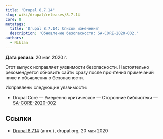 ```yaml
---
title: 'Drupal 8.7.14'
slug: wiki/drupal/releases/8.7.14
core: 8
metatags:
  title: 'Drupal 8.7.14: Список изменений'
  description: 'Обновление безопасности: SA-CORE-2020-002.'
authors:
  - Niklan
---
```


**Дата релиза**: 20 мая 2020 г.

Этот выпуск исправляет уязвимости безопасности. Настоятельно рекомендуется обновить сайты сразу после прочтения примечаний ниже и объявления о безопасности.

Исправлены следующие уязвимости:

- Drupal Core — Умеренно критическое — Сторонние библиотеки — [SA-CORE-2020-002](../../../../security/sa-core/2020-002/index.md)

## Ссылки

- [Drupal 8.7.14](https://www.drupal.org/project/drupal/releases/8.7.14) (англ.), drupal.org, 20 мая 2020